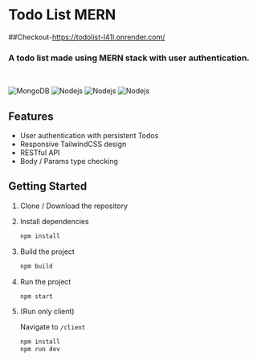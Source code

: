 # Todo List MERN
##Checkout-https://todolist-l41l.onrender.com/

### A todo list made using MERN stack with user authentication.

<br>
<p>
<img alt="MongoDB" src="https://img.shields.io/badge/-MongoDB-13aa52?style=flat-square&logo=mongodb&logoColor=white" /> <img alt="Nodejs" src="https://img.shields.io/badge/-Express-43853d?style=flat-square&logo=Express&logoColor=white" /> <img alt="Nodejs" src="https://img.shields.io/badge/-React-61DAFB?style=flat-square&logo=React&logoColor=white" /> <img alt="Nodejs" src="https://img.shields.io/badge/-Node.js-43853d?style=flat-square&logo=Node.js&logoColor=white" />
</p>

## Features

-   User authentication with persistent Todos
-   Responsive TailwindCSS design
-   RESTful API
-   Body / Params type checking

## Getting Started

1. Clone / Download the repository

1. Install dependencies

    ```bash
    npm install
    ```

1. Build the project

    ```bash
    npm build
    ```

1. Run the project

    ```bash
    npm start
    ```

1. (Run only client)

    Navigate to `/client`

    ```bash
    npm install
    npm run dev
    ```
